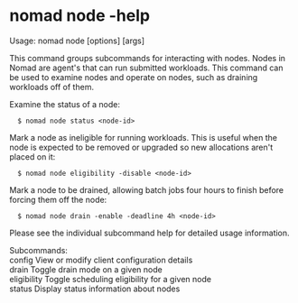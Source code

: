 # nomad node -help

Usage: nomad node <subcommand> [options] [args]

This command groups subcommands for interacting with nodes. Nodes in Nomad are
agent's that can run submitted workloads. This command can be used to examine
nodes and operate on nodes, such as draining workloads off of them.

Examine the status of a node:

      $ nomad node status <node-id>

Mark a node as ineligible for running workloads. This is useful when the node
is expected to be removed or upgraded so new allocations aren't placed on it:

      $ nomad node eligibility -disable <node-id>

Mark a node to be drained, allowing batch jobs four hours to finish before
forcing them off the node:

      $ nomad node drain -enable -deadline 4h <node-id>

Please see the individual subcommand help for detailed usage information.

Subcommands:  
config View or modify client configuration details  
drain Toggle drain mode on a given node  
eligibility Toggle scheduling eligibility for a given node  
status Display status information about nodes
